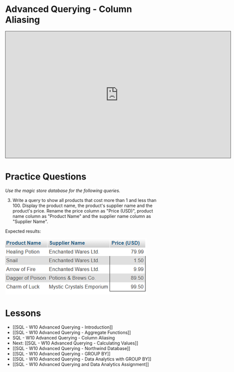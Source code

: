 # Advanced Querying - Column Aliasing

<iframe src="https://egator.hosted.panopto.com/Panopto/Pages/Embed.aspx?id=c709d480-ff4b-451f-8638-b12c00689afd&autoplay=false&offerviewer=true&showtitle=true&showbrand=true&captions=false&interactivity=all" height="405" width="720" style="border: 1px solid #464646;" allowfullscreen allow="autoplay" aria-label="Panopto Embedded Video Player"></iframe>

# Practice Questions

*Use the magic store database for the following queries.*

3. Write a query to show all products that cost more than 1 and less than 100. Display the product name, the product's supplier name and the product's price. Rename the price column as "Price (USD)", product name column as "Product Name" and the supplier name column as "Supplier Name". 

Expected results:

<img src="https://raw.githubusercontent.com/kellerflint/Class-Intro-SQL/hugo/content/SQL-Files/Images/AQR7.png">

# Lessons
- [[SQL - W10 Advanced Querying - Introduction]]
- [[SQL - W10 Advanced Querying - Aggregate Functions]]
- SQL - W10 Advanced Querying - Column Aliasing
- Next: [[SQL - W10 Advanced Querying - Calculating Values]]
- [[SQL - W10 Advanced Querying - Northwind Database]]
- [[SQL - W10 Advanced Querying - GROUP BY]]
- [[SQL - W10 Advanced Querying - Data Analytics with GROUP BY]]
- [[SQL - W10 Advanced Querying and Data Analytics Assignment]]